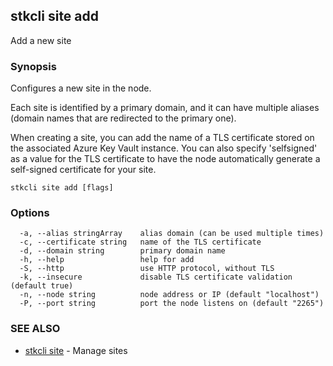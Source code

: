 ## stkcli site add

Add a new site

### Synopsis

Configures a new site in the node.

Each site is identified by a primary domain, and it can have multiple aliases (domain names that are redirected to the primary one).

When creating a site, you can add the name of a TLS certificate stored on the associated Azure Key Vault instance. You can also specify 'selfsigned' as a value for the TLS certificate to have the node automatically generate a self-signed certificate for your site.


```
stkcli site add [flags]
```

### Options

```
  -a, --alias stringArray    alias domain (can be used multiple times)
  -c, --certificate string   name of the TLS certificate
  -d, --domain string        primary domain name
  -h, --help                 help for add
  -S, --http                 use HTTP protocol, without TLS
  -k, --insecure             disable TLS certificate validation (default true)
  -n, --node string          node address or IP (default "localhost")
  -P, --port string          port the node listens on (default "2265")
```

### SEE ALSO

* [stkcli site](stkcli_site.md)	 - Manage sites

